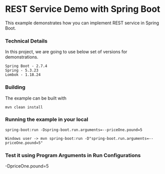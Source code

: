 # REST Service Demo with Spring Boot

This example demonstrates how you can implement REST service in Spring Boot.

### Technical Details
In this project, we are going to use below set of versions for demonstrations.

    Spring Boot - 2.7.4
    Spring - 5.3.23
    Lombok - 1.18.24

### Building

The example can be built with

    mvn clean install

### Running the example in your local

    spring-boot:run -Dspring-boot.run.arguments=--priceOne.pound=5
    
    Windows user -> mvn spring-boot:run -D"spring-boot.run.arguments=--priceOne.pound=5"

### Test it using Program Arguments in Run Configurations
-DpriceOne.pound=5
